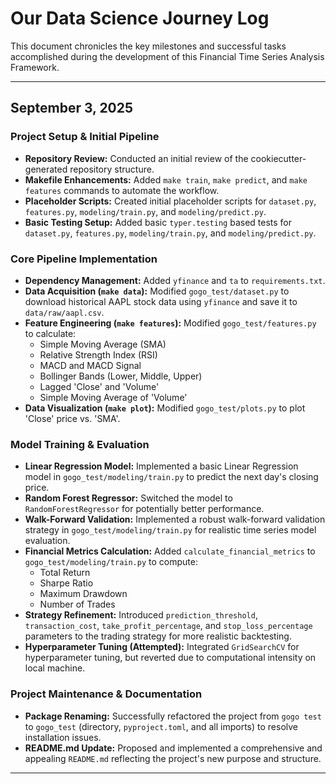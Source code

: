 # Our Data Science Journey Log

This document chronicles the key milestones and successful tasks accomplished during the development of this Financial Time Series Analysis Framework.

---

## September 3, 2025

### Project Setup & Initial Pipeline

*   **Repository Review:** Conducted an initial review of the cookiecutter-generated repository structure.
*   **Makefile Enhancements:** Added `make train`, `make predict`, and `make features` commands to automate the workflow.
*   **Placeholder Scripts:** Created initial placeholder scripts for `dataset.py`, `features.py`, `modeling/train.py`, and `modeling/predict.py`.
*   **Basic Testing Setup:** Added basic `typer.testing` based tests for `dataset.py`, `features.py`, `modeling/train.py`, and `modeling/predict.py`.

### Core Pipeline Implementation

*   **Dependency Management:** Added `yfinance` and `ta` to `requirements.txt`.
*   **Data Acquisition (`make data`):** Modified `gogo_test/dataset.py` to download historical AAPL stock data using `yfinance` and save it to `data/raw/aapl.csv`.
*   **Feature Engineering (`make features`):** Modified `gogo_test/features.py` to calculate:
    *   Simple Moving Average (SMA)
    *   Relative Strength Index (RSI)
    *   MACD and MACD Signal
    *   Bollinger Bands (Lower, Middle, Upper)
    *   Lagged 'Close' and 'Volume'
    *   Simple Moving Average of 'Volume'
*   **Data Visualization (`make plot`):** Modified `gogo_test/plots.py` to plot 'Close' price vs. 'SMA'.

### Model Training & Evaluation

*   **Linear Regression Model:** Implemented a basic Linear Regression model in `gogo_test/modeling/train.py` to predict the next day's closing price.
*   **Random Forest Regressor:** Switched the model to `RandomForestRegressor` for potentially better performance.
*   **Walk-Forward Validation:** Implemented a robust walk-forward validation strategy in `gogo_test/modeling/train.py` for realistic time series model evaluation.
*   **Financial Metrics Calculation:** Added `calculate_financial_metrics` to `gogo_test/modeling/train.py` to compute:
    *   Total Return
    *   Sharpe Ratio
    *   Maximum Drawdown
    *   Number of Trades
*   **Strategy Refinement:** Introduced `prediction_threshold`, `transaction_cost`, `take_profit_percentage`, and `stop_loss_percentage` parameters to the trading strategy for more realistic backtesting.
*   **Hyperparameter Tuning (Attempted):** Integrated `GridSearchCV` for hyperparameter tuning, but reverted due to computational intensity on local machine.

### Project Maintenance & Documentation

*   **Package Renaming:** Successfully refactored the project from `gogo test` to `gogo_test` (directory, `pyproject.toml`, and all imports) to resolve installation issues.
*   **README.md Update:** Proposed and implemented a comprehensive and appealing `README.md` reflecting the project's new purpose and structure.

---